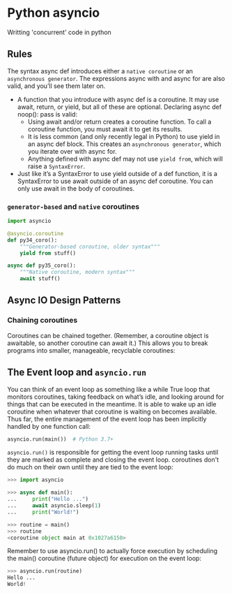 # Python asyncio
Writting 'concurrent' code in python

## Rules
The syntax async def introduces either a `native coroutine` or an `asynchronous generator`. The expressions async with and async for are also valid, and you’ll see them later on.
* A function that you introduce with async def is a coroutine. It may use await, return, or yield, but all of these are optional. Declaring async def noop(): pass is valid:
	* Using await and/or return creates a coroutine function. To call a coroutine function, you must await it to get its results.
	* It is less common (and only recently legal in Python) to use yield in an async def block. This creates an `asynchronous generator`, which you iterate over with async for.
	* Anything defined with async def may not use `yield from`, which will raise a `SyntaxError`.
* Just like it’s a SyntaxError to use yield outside of a def function, it is a SyntaxError to use await outside of an async def coroutine. You can only use await in the body of coroutines.

### `generator-based` and `native` coroutines
```python
import asyncio

@asyncio.coroutine
def py34_coro():
    """Generator-based coroutine, older syntax"""
    yield from stuff()

async def py35_coro():
    """Native coroutine, modern syntax"""
    await stuff()
```

## Async IO Design Patterns
### Chaining coroutines
Coroutines can be chained together. (Remember, a coroutine object is awaitable, so another coroutine can await it.) This allows you to break programs into smaller, manageable, recyclable coroutines:


## The Event loop and `asyncio.run`
You can think of an event loop as something like a while True loop that monitors coroutines, taking feedback on what’s idle, and looking around for things that can be executed in the meantime. It is able to wake up an idle coroutine when whatever that coroutine is waiting on becomes available.
Thus far, the entire management of the event loop has been implicitly handled by one function call:
```python
asyncio.run(main())  # Python 3.7+
```
`asyncio.run()` is responsible for getting the event loop running tasks until they are marked as complete and closing the event loop.
coroutines don't do much on their own until they are tied to the event loop:

```python
>>> import asyncio

>>> async def main():
...     print("Hello ...")
...     await asyncio.sleep(1)
...     print("World!")

>>> routine = main()
>>> routine
<coroutine object main at 0x1027a6150>
```
Remember to use asyncio.run() to actually force execution by scheduling the main() coroutine (future object) for execution on the event loop:
```python
>>> asyncio.run(routine)
Hello ...
World!
```